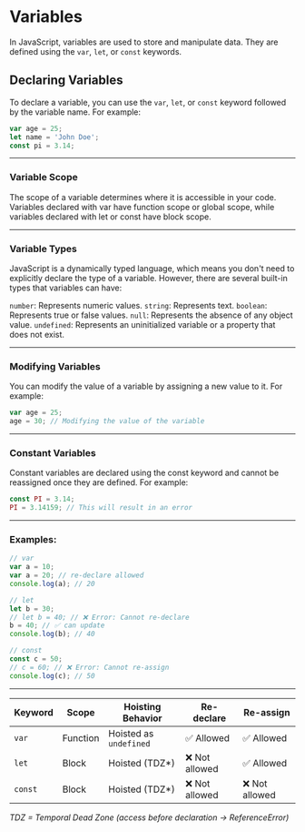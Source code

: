 
# Variables

In JavaScript, variables are used to store and manipulate data. They are defined using the `var`, `let`, or `const` keywords.

## Declaring Variables

To declare a variable, you can use the `var`, `let`, or `const` keyword followed by the variable name. For example:

```js
var age = 25;
let name = 'John Doe';
const pi = 3.14;
```
---
### Variable Scope
The scope of a variable determines where it is accessible in your code. Variables declared with var have function scope or global scope, while variables declared with let or const have block scope.

---

### Variable Types
JavaScript is a dynamically typed language, which means you don't need to explicitly declare the type of a variable. However, there are several built-in types that variables can have:

`number`: Represents numeric values.
`string`: Represents text.
`boolean`: Represents true or false values.
`null`: Represents the absence of any object value.
`undefined`: Represents an uninitialized variable or a property that does not exist.

---

### Modifying Variables
You can modify the value of a variable by assigning a new value to it. For example:

```js
var age = 25;
age = 30; // Modifying the value of the variable
```
---

### Constant Variables
Constant variables are declared using the const keyword and cannot be reassigned once they are defined. For example:

```js
const PI = 3.14;
PI = 3.14159; // This will result in an error
```
---

### Examples:
```js
// var
var a = 10;
var a = 20; // re-declare allowed
console.log(a); // 20

// let
let b = 30;
// let b = 40; // ❌ Error: Cannot re-declare
b = 40; // ✅ can update
console.log(b); // 40

// const
const c = 50;
// c = 60; // ❌ Error: Cannot re-assign
console.log(c); // 50
```
---

| Keyword | Scope         | Hoisting Behavior       | Re-declare | Re-assign |
|---------|--------------|-------------------------|------------|-----------|
| `var`   | Function      | Hoisted as `undefined` | ✅ Allowed | ✅ Allowed |
| `let`   | Block         | Hoisted (TDZ*)         | ❌ Not allowed | ✅ Allowed |
| `const` | Block         | Hoisted (TDZ*)         | ❌ Not allowed | ❌ Not allowed |

*TDZ = Temporal Dead Zone (access before declaration → ReferenceError)*